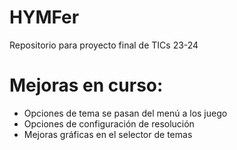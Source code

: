 # HYMFer
Repositorio para proyecto final de TICs 23-24

# Mejoras en curso:
 - Opciones de tema se pasan del menú a los juego
 - Opciones de configuración de resolución
 - Mejoras gráficas en el selector de temas
   
